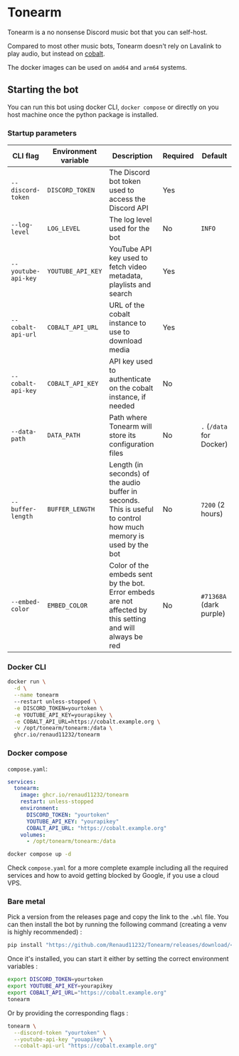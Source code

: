 # Tonearm

Tonearm is a no nonsense Discord music bot that you can self-host.

Compared to most other music bots, Tonearm doesn't rely on Lavalink to play audio, but instead on [cobalt](https://github.com/imputnet/cobalt).

The docker images can be used on `amd64` and `arm64` systems.

## Starting the bot

You can run this bot using docker CLI, `docker compose` or directly on you host machine once the python package is installed.

### Startup parameters

| CLI flag            | Environment variable | Description                                                                                                      | Required | Default                  |
|---------------------|----------------------|------------------------------------------------------------------------------------------------------------------|----------|--------------------------|
| `--discord-token`   | `DISCORD_TOKEN`      | The Discord bot token used to access the Discord API                                                             | Yes      |                          |
| `--log-level`       | `LOG_LEVEL`          | The log level used for the bot                                                                                   | No       | `INFO`                   |
| `--youtube-api-key` | `YOUTUBE_API_KEY`    | YouTube API key used to fetch video metadata, playlists and search                                               | Yes      |                          |
| `--cobalt-api-url`  | `COBALT_API_URL`     | URL of the cobalt instance to use to download media                                                              | Yes      |                          |
| `--cobalt-api-key`  | `COBALT_API_KEY`     | API key used to authenticate on the cobalt instance, if needed                                                   | No       |                          |
| `--data-path`       | `DATA_PATH`          | Path where Tonearm will store its configuration files                                                            | No       | `.` (`/data` for Docker) |
| `--buffer-length`   | `BUFFER_LENGTH`      | Length (in seconds) of the audio buffer in seconds. This is useful to control how much memory is used by the bot | No       | `7200` (2 hours)         |
| `--embed-color`     | `EMBED_COLOR`        | Color of the embeds sent by the bot. Error embeds are not affected by this setting and will always be red        | No       | `#71368A` (dark purple)  |

### Docker CLI

```bash
docker run \
  -d \
  --name tonearm
  --restart unless-stopped \
  -e DISCORD_TOKEN=yourtoken \
  -e YOUTUBE_API_KEY=yourapikey \
  -e COBALT_API_URL=https://cobalt.example.org \
  -v /opt/tonearm/tonearm:/data \
  ghcr.io/renaud11232/tonearm
```

### Docker compose

`compose.yaml`:

```yml
services:
  tonearm:
    image: ghcr.io/renaud11232/tonearm
    restart: unless-stopped
    environment:
      DISCORD_TOKEN: "yourtoken"
      YOUTUBE_API_KEY: "yourapikey"
      COBALT_API_URL: "https://cobalt.example.org"
    volumes:
      - /opt/tonearm/tonearm:/data
```

```bash
docker compose up -d
```

Check `compose.yaml` for a more complete example including all the required services and how to avoid getting blocked by Google, if you use a cloud VPS.

### Bare metal

Pick a version from the releases page and copy the link to the `.whl` file.
You can then install the bot by running the following command (creating a venv is highly recommended) :

```bash
pip install "https://github.com/Renaud11232/Tonearm/releases/download/<selected_version>>/tonearm-<selected_version>-py3-none-any.whl"
```

Once it's installed, you can start it either by setting the correct environment variables :

```bash
export DISCORD_TOKEN=yourtoken
export YOUTUBE_API_KEY=yourapikey
export COBALT_API_URL="https://cobalt.example.org"
tonearm
```

Or by providing the corresponding flags :

```bash
tonearm \
  --discord-token "yourtoken" \
  --youtube-api-key "youapikey" \
  --cobalt-api-url "https://cobalt.example.org"
```